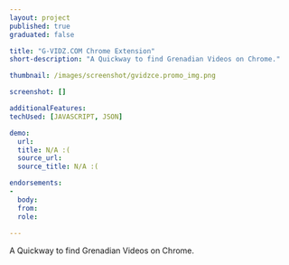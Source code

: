 ```yaml
---
layout: project
published: true
graduated: false

title: "G-VIDZ.COM Chrome Extension"
short-description: "A Quickway to find Grenadian Videos on Chrome."

thumbnail: /images/screenshot/gvidzce.promo_img.png

screenshot: []

additionalFeatures: 
techUsed: [JAVASCRIPT, JSON]

demo:
  url: 
  title: N/A :( 
  source_url: 
  source_title: N/A :( 

endorsements:
-
  body:
  from: 
  role:   
 
---
```


A Quickway to find Grenadian Videos on Chrome.
